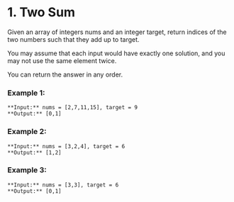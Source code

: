 # 1. Two Sum
Given an array of integers nums and an integer target, return indices of the two numbers such that they add up to target.

You may assume that each input would have exactly one solution, and you may not use the same element twice.

You can return the answer in any order.

### Example 1:
```
**Input:** nums = [2,7,11,15], target = 9
**Output:** [0,1]
```
### Example 2:
```
**Input:** nums = [3,2,4], target = 6
**Output:** [1,2]
```
### Example 3:
```
**Input:** nums = [3,3], target = 6
**Output:** [0,1]
```
